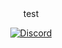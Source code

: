 <center>
  test
<!center>

[![Discord](https://discordapp.com/api/guilds/466201126400688128/widget.png)](https://discord.gg/WpVXjBd)
